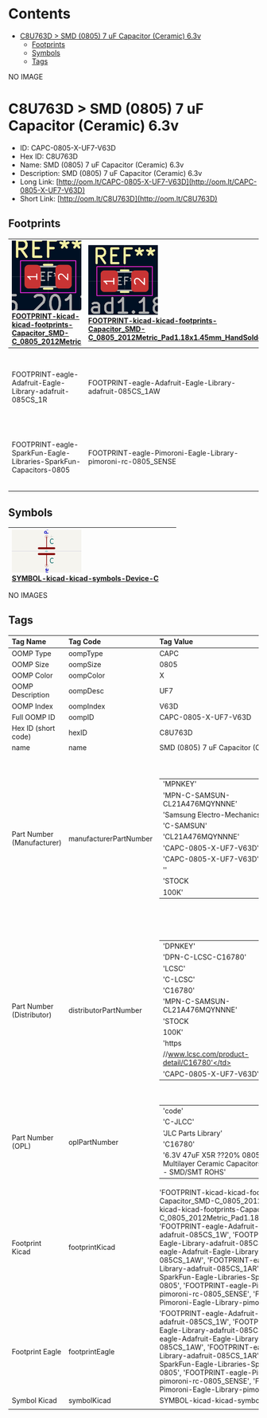 



Contents
========

* [C8U763D > SMD (0805) 7 uF Capacitor (Ceramic) 6.3v](#c8u763d--smd-0805-7-uf-capacitor-ceramic-63v)
	* [Footprints](#footprints)
	* [Symbols](#symbols)
	* [Tags](#tags)
  
NO IMAGE  
# C8U763D > SMD (0805) 7 uF Capacitor (Ceramic) 6.3v

- ID: CAPC-0805-X-UF7-V63D
- Hex ID: C8U763D
- Name: SMD (0805) 7 uF Capacitor (Ceramic) 6.3v
- Description: SMD (0805) 7 uF Capacitor (Ceramic) 6.3v
- Long Link: [http://oom.lt/CAPC-0805-X-UF7-V63D](http://oom.lt/CAPC-0805-X-UF7-V63D)
- Short Link: [http://oom.lt/C8U763D](http://oom.lt/C8U763D)

## Footprints
  

|[![](https://raw.githubusercontent.com/oomlout/oomlout_OOMP_eda_V2/main/FOOTPRINT/kicad/kicad-footprints/Capacitor_SMD/C_0805_2012Metric/image_140.png)<br>FOOTPRINT-kicad-kicad-footprints-Capacitor_SMD-C_0805_2012Metric](https://github.com/oomlout/oomlout_OOMP_eda_V2/tree/main/FOOTPRINT/kicad/kicad-footprints/Capacitor_SMD/C_0805_2012Metric/)|[![](https://raw.githubusercontent.com/oomlout/oomlout_OOMP_eda_V2/main/FOOTPRINT/kicad/kicad-footprints/Capacitor_SMD/C_0805_2012Metric_Pad1.18x1.45mm_HandSolder/image_140.png)<br>FOOTPRINT-kicad-kicad-footprints-Capacitor_SMD-C_0805_2012Metric_Pad1.18x1.45mm_HandSolder](https://github.com/oomlout/oomlout_OOMP_eda_V2/tree/main/FOOTPRINT/kicad/kicad-footprints/Capacitor_SMD/C_0805_2012Metric_Pad1.18x1.45mm_HandSolder/)|![]()<br>FOOTPRINT-eagle-Adafruit-Eagle-Library-adafruit-085CS_1W|
| :--- | :--- | :--- |
|![]()<br>FOOTPRINT-eagle-Adafruit-Eagle-Library-adafruit-085CS_1R|![]()<br>FOOTPRINT-eagle-Adafruit-Eagle-Library-adafruit-085CS_1AW|![]()<br>FOOTPRINT-eagle-Adafruit-Eagle-Library-adafruit-085CS_1AR|
|![]()<br>FOOTPRINT-eagle-SparkFun-Eagle-Libraries-SparkFun-Capacitors-0805|![]()<br>FOOTPRINT-eagle-Pimoroni-Eagle-Library-pimoroni-rc-0805_SENSE|![]()<br>FOOTPRINT-eagle-Pimoroni-Eagle-Library-pimoroni-rc-0805|
||||

## Symbols
  

|[![](https://raw.githubusercontent.com/oomlout/oomlout_OOMP_eda_V2/main/SYMBOL/kicad/kicad-symbols/Device/C/image_140.png)<br>SYMBOL-kicad-kicad-symbols-Device-C](https://github.com/oomlout/oomlout_OOMP_eda_V2/tree/main/SYMBOL/kicad/kicad-symbols/Device/C/)|||
| :--- | :--- | :--- |
  
NO IMAGES  
## Tags
  

|Tag Name|Tag Code|Tag Value|
| :--- | :--- | :--- |
|OOMP Type|oompType|CAPC|
|OOMP Size|oompSize|0805|
|OOMP Color|oompColor|X|
|OOMP Description|oompDesc|UF7|
|OOMP Index|oompIndex|V63D|
|Full OOMP ID|oompID|CAPC-0805-X-UF7-V63D|
|Hex ID (short code)|hexID|C8U763D|
|name|name|SMD (0805) 7 uF Capacitor (Ceramic) 6.3v|
|Part Number (Manufacturer)|manufacturerPartNumber|<table><tr><td>'MPNKEY'</td></tr><tr><td> 'MPN-C-SAMSUN-CL21A476MQYNNNE'</td><td> 'MANUFACTURER'</td></tr><tr><td> 'Samsung Electro-Mechanics'</td><td> 'MANUCODE'</td></tr><tr><td> 'C-SAMSUN'</td><td> 'MPN'</td></tr><tr><td> 'CL21A476MQYNNNE'</td><td> 'OOMPIDPARTIAL'</td></tr><tr><td> 'CAPC-0805-X-UF7-V63D'</td><td> 'OOMPID'</td></tr><tr><td> 'CAPC-0805-X-UF7-V63D'</td><td> 'LINK'</td></tr><tr><td> ''</td><td> 'tags'</td></tr><tr><td> 'STOCK</td></tr><tr><td>100K'</td></tr></table></td><td> <table><tr><td>'MPNKEY'</td></tr><tr><td> 'MPN-C-MURATA-GRM21BR60J476ME15L'</td><td> 'MANUFACTURER'</td></tr><tr><td> 'Murata Electronics'</td><td> 'MANUCODE'</td></tr><tr><td> 'C-MURATA'</td><td> 'MPN'</td></tr><tr><td> 'GRM21BR60J476ME15L'</td><td> 'OOMPIDPARTIAL'</td></tr><tr><td> 'CAPC-0805-X-UF7-V63D'</td><td> 'OOMPID'</td></tr><tr><td> 'CAPC-0805-X-UF7-V63D'</td><td> 'LINK'</td></tr><tr><td> ''</td><td> 'tags'</td></tr><tr><td> 'STOCK</td></tr><tr><td>10K'</td></tr></table></td><td> <table><tr><td>'MPNKEY'</td></tr><tr><td> 'MPN-C-TAIYOY-JMK212BJ476MG-T'</td><td> 'MANUFACTURER'</td></tr><tr><td> 'Taiyo Yuden'</td><td> 'MANUCODE'</td></tr><tr><td> 'C-TAIYOY'</td><td> 'MPN'</td></tr><tr><td> 'JMK212BJ476MG-T'</td><td> 'OOMPIDPARTIAL'</td></tr><tr><td> 'CAPC-0805-X-UF7-V63D'</td><td> 'OOMPID'</td></tr><tr><td> 'CAPC-0805-X-UF7-V63D'</td><td> 'LINK'</td></tr><tr><td> ''</td><td> 'tags'</td></tr><tr><td> 'STOCK</td></tr><tr><td>1K'</td></tr></table></td><td> <table><tr><td>'MPNKEY'</td></tr><tr><td> 'MPN-C-WALSIN-0805X476M6R3CT'</td><td> 'MANUFACTURER'</td></tr><tr><td> 'Walsin Tech Corp'</td><td> 'MANUCODE'</td></tr><tr><td> 'C-WALSIN'</td><td> 'MPN'</td></tr><tr><td> '0805X476M6R3CT'</td><td> 'OOMPIDPARTIAL'</td></tr><tr><td> 'CAPC-0805-X-UF7-V63D'</td><td> 'OOMPID'</td></tr><tr><td> 'CAPC-0805-X-UF7-V63D'</td><td> 'LINK'</td></tr><tr><td> ''</td><td> 'tags'</td></tr><tr><td> </td></tr></table></td><td> <table><tr><td>'MPNKEY'</td></tr><tr><td> 'MPN-C-FHGUAN-0805X476M6R3NT'</td><td> 'MANUFACTURER'</td></tr><tr><td> 'FH (Guangdong Fenghua Advanced Tech)'</td><td> 'MANUCODE'</td></tr><tr><td> 'C-FHGUAN'</td><td> 'MPN'</td></tr><tr><td> '0805X476M6R3NT'</td><td> 'OOMPIDPARTIAL'</td></tr><tr><td> 'CAPC-0805-X-UF7-V63D'</td><td> 'OOMPID'</td></tr><tr><td> 'CAPC-0805-X-UF7-V63D'</td><td> 'LINK'</td></tr><tr><td> ''</td><td> 'tags'</td></tr><tr><td> </td></tr></table></td><td> <table><tr><td>'MPNKEY'</td></tr><tr><td> 'MPN-C-FHGUAN-0805F476M6R3NT'</td><td> 'MANUFACTURER'</td></tr><tr><td> 'FH (Guangdong Fenghua Advanced Tech)'</td><td> 'MANUCODE'</td></tr><tr><td> 'C-FHGUAN'</td><td> 'MPN'</td></tr><tr><td> '0805F476M6R3NT'</td><td> 'OOMPIDPARTIAL'</td></tr><tr><td> 'CAPC-0805-X-UF7-V63D'</td><td> 'OOMPID'</td></tr><tr><td> 'CAPC-0805-X-UF7-V63D'</td><td> 'LINK'</td></tr><tr><td> ''</td><td> 'tags'</td></tr><tr><td> 'STOCK</td></tr><tr><td>1K'</td></tr></table></td><td> <table><tr><td>'MPNKEY'</td></tr><tr><td> 'MPN-C-YAGEO-CC0805MKX5R5BB476'</td><td> 'MANUFACTURER'</td></tr><tr><td> 'YAGEO'</td><td> 'MANUCODE'</td></tr><tr><td> 'C-YAGEO'</td><td> 'MPN'</td></tr><tr><td> 'CC0805MKX5R5BB476'</td><td> 'OOMPIDPARTIAL'</td></tr><tr><td> 'CAPC-0805-X-UF7-V63D'</td><td> 'OOMPID'</td></tr><tr><td> 'CAPC-0805-X-UF7-V63D'</td><td> 'LINK'</td></tr><tr><td> ''</td><td> 'tags'</td></tr><tr><td> </td></tr></table></td><td> <table><tr><td>'MPNKEY'</td></tr><tr><td> 'MPN-C-SAMSUN-CL21A476MQCLRNC'</td><td> 'MANUFACTURER'</td></tr><tr><td> 'Samsung Electro-Mechanics'</td><td> 'MANUCODE'</td></tr><tr><td> 'C-SAMSUN'</td><td> 'MPN'</td></tr><tr><td> 'CL21A476MQCLRNC'</td><td> 'OOMPIDPARTIAL'</td></tr><tr><td> 'CAPC-0805-X-UF7-V63D'</td><td> 'OOMPID'</td></tr><tr><td> 'CAPC-0805-X-UF7-V63D'</td><td> 'LINK'</td></tr><tr><td> ''</td><td> 'tags'</td></tr><tr><td> 'STOCK</td></tr><tr><td>1K'</td></tr></table></td><td> <table><tr><td>'MPNKEY'</td></tr><tr><td> 'MPN-C-SAMSUN-CL21A476MQCLRXC'</td><td> 'MANUFACTURER'</td></tr><tr><td> 'Samsung Electro-Mechanics'</td><td> 'MANUCODE'</td></tr><tr><td> 'C-SAMSUN'</td><td> 'MPN'</td></tr><tr><td> 'CL21A476MQCLRXC'</td><td> 'OOMPIDPARTIAL'</td></tr><tr><td> 'CAPC-0805-X-UF7-V63D'</td><td> 'OOMPID'</td></tr><tr><td> 'CAPC-0805-X-UF7-V63D'</td><td> 'LINK'</td></tr><tr><td> ''</td><td> 'tags'</td></tr><tr><td> </td></tr></table></td><td> <table><tr><td>'MPNKEY'</td></tr><tr><td> 'MPN-C-TDK-C2012X5R0J476MT000E'</td><td> 'MANUFACTURER'</td></tr><tr><td> 'TDK'</td><td> 'MANUCODE'</td></tr><tr><td> 'C-TDK'</td><td> 'MPN'</td></tr><tr><td> 'C2012X5R0J476MT000E'</td><td> 'OOMPIDPARTIAL'</td></tr><tr><td> 'CAPC-0805-X-UF7-V63D'</td><td> 'OOMPID'</td></tr><tr><td> 'CAPC-0805-X-UF7-V63D'</td><td> 'LINK'</td></tr><tr><td> ''</td><td> 'tags'</td></tr><tr><td> </td></tr></table></td><td> <table><tr><td>'MPNKEY'</td></tr><tr><td> 'MPN-C-CCTC-TCC0805X5R476M6R3FT'</td><td> 'MANUFACTURER'</td></tr><tr><td> 'CCTC'</td><td> 'MANUCODE'</td></tr><tr><td> 'C-CCTC'</td><td> 'MPN'</td></tr><tr><td> 'TCC0805X5R476M6R3FT'</td><td> 'OOMPIDPARTIAL'</td></tr><tr><td> 'CAPC-0805-X-UF7-V63D'</td><td> 'OOMPID'</td></tr><tr><td> 'CAPC-0805-X-UF7-V63D'</td><td> 'LINK'</td></tr><tr><td> ''</td><td> 'tags'</td></tr><tr><td> </td></tr></table></td><td> <table><tr><td>'MPNKEY'</td></tr><tr><td> 'MPN-C-MURATA-GRM21BR60J476ME01L'</td><td> 'MANUFACTURER'</td></tr><tr><td> 'Murata Electronics'</td><td> 'MANUCODE'</td></tr><tr><td> 'C-MURATA'</td><td> 'MPN'</td></tr><tr><td> 'GRM21BR60J476ME01L'</td><td> 'OOMPIDPARTIAL'</td></tr><tr><td> 'CAPC-0805-X-UF7-V63D'</td><td> 'OOMPID'</td></tr><tr><td> 'CAPC-0805-X-UF7-V63D'</td><td> 'LINK'</td></tr><tr><td> ''</td><td> 'tags'</td></tr><tr><td> </td></tr></table></td><td> <table><tr><td>'MPNKEY'</td></tr><tr><td> 'MPN-C-TAIYOY-JMK212BBJ476MG-T'</td><td> 'MANUFACTURER'</td></tr><tr><td> 'Taiyo Yuden'</td><td> 'MANUCODE'</td></tr><tr><td> 'C-TAIYOY'</td><td> 'MPN'</td></tr><tr><td> 'JMK212BBJ476MG-T'</td><td> 'OOMPIDPARTIAL'</td></tr><tr><td> 'CAPC-0805-X-UF7-V63D'</td><td> 'OOMPID'</td></tr><tr><td> 'CAPC-0805-X-UF7-V63D'</td><td> 'LINK'</td></tr><tr><td> ''</td><td> 'tags'</td></tr><tr><td> 'STOCK</td></tr><tr><td>100K'</td></tr></table></td><td> <table><tr><td>'MPNKEY'</td></tr><tr><td> 'MPN-C-MURATA-GRM219R60J476ME44D'</td><td> 'MANUFACTURER'</td></tr><tr><td> 'Murata Electronics'</td><td> 'MANUCODE'</td></tr><tr><td> 'C-MURATA'</td><td> 'MPN'</td></tr><tr><td> 'GRM219R60J476ME44D'</td><td> 'OOMPIDPARTIAL'</td></tr><tr><td> 'CAPC-0805-X-UF7-V63D'</td><td> 'OOMPID'</td></tr><tr><td> 'CAPC-0805-X-UF7-V63D'</td><td> 'LINK'</td></tr><tr><td> ''</td><td> 'tags'</td></tr><tr><td> </td></tr></table></td><td> <table><tr><td>'MPNKEY'</td></tr><tr><td> 'MPN-C-TAIYOY-JMK212BC6476MG-T'</td><td> 'MANUFACTURER'</td></tr><tr><td> 'Taiyo Yuden'</td><td> 'MANUCODE'</td></tr><tr><td> 'C-TAIYOY'</td><td> 'MPN'</td></tr><tr><td> 'JMK212BC6476MG-T'</td><td> 'OOMPIDPARTIAL'</td></tr><tr><td> 'CAPC-0805-X-UF7-V63D'</td><td> 'OOMPID'</td></tr><tr><td> 'CAPC-0805-X-UF7-V63D'</td><td> 'LINK'</td></tr><tr><td> ''</td><td> 'tags'</td></tr><tr><td> </td></tr></table></td><td> <table><tr><td>'MPNKEY'</td></tr><tr><td> 'MPN-C-SANYEA-C0805X6S476M6R3NT'</td><td> 'MANUFACTURER'</td></tr><tr><td> 'SANYEAR'</td><td> 'MANUCODE'</td></tr><tr><td> 'C-SANYEA'</td><td> 'MPN'</td></tr><tr><td> 'C0805X6S476M6R3NT'</td><td> 'OOMPIDPARTIAL'</td></tr><tr><td> 'CAPC-0805-X-UF7-V63D'</td><td> 'OOMPID'</td></tr><tr><td> 'CAPC-0805-X-UF7-V63D'</td><td> 'LINK'</td></tr><tr><td> ''</td><td> 'tags'</td></tr><tr><td> 'STOCK</td></tr><tr><td>10K'</td></tr></table>|
|Part Number (Distributor)|distributorPartNumber|<table><tr><td>'DPNKEY'</td></tr><tr><td> 'DPN-C-LCSC-C16780'</td><td> 'DISTRIBUTOR'</td></tr><tr><td> 'LCSC'</td><td> 'DISTRCODE'</td></tr><tr><td> 'C-LCSC'</td><td> 'DPN'</td></tr><tr><td> 'C16780'</td><td> 'MPN'</td></tr><tr><td> 'MPN-C-SAMSUN-CL21A476MQYNNNE'</td><td> 'TAGS'</td></tr><tr><td> 'STOCK</td></tr><tr><td>100K'</td><td> 'LINK'</td></tr><tr><td> 'https</td></tr><tr><td>//www.lcsc.com/product-detail/C16780'</td><td> 'OOMPID'</td></tr><tr><td> 'CAPC-0805-X-UF7-V63D'</td></tr></table></td><td> <table><tr><td>'DPNKEY'</td></tr><tr><td> 'DPN-C-LCSC-C77072'</td><td> 'DISTRIBUTOR'</td></tr><tr><td> 'LCSC'</td><td> 'DISTRCODE'</td></tr><tr><td> 'C-LCSC'</td><td> 'DPN'</td></tr><tr><td> 'C77072'</td><td> 'MPN'</td></tr><tr><td> 'MPN-C-MURATA-GRM21BR60J476ME15L'</td><td> 'TAGS'</td></tr><tr><td> 'STOCK</td></tr><tr><td>10K'</td><td> 'LINK'</td></tr><tr><td> 'https</td></tr><tr><td>//www.lcsc.com/product-detail/C77072'</td><td> 'OOMPID'</td></tr><tr><td> 'CAPC-0805-X-UF7-V63D'</td></tr></table></td><td> <table><tr><td>'DPNKEY'</td></tr><tr><td> 'DPN-C-LCSC-C87159'</td><td> 'DISTRIBUTOR'</td></tr><tr><td> 'LCSC'</td><td> 'DISTRCODE'</td></tr><tr><td> 'C-LCSC'</td><td> 'DPN'</td></tr><tr><td> 'C87159'</td><td> 'MPN'</td></tr><tr><td> 'MPN-C-TAIYOY-JMK212BJ476MG-T'</td><td> 'TAGS'</td></tr><tr><td> 'STOCK</td></tr><tr><td>1K'</td><td> 'LINK'</td></tr><tr><td> 'https</td></tr><tr><td>//www.lcsc.com/product-detail/C87159'</td><td> 'OOMPID'</td></tr><tr><td> 'CAPC-0805-X-UF7-V63D'</td></tr></table></td><td> <table><tr><td>'DPNKEY'</td></tr><tr><td> 'DPN-C-LCSC-C98821'</td><td> 'DISTRIBUTOR'</td></tr><tr><td> 'LCSC'</td><td> 'DISTRCODE'</td></tr><tr><td> 'C-LCSC'</td><td> 'DPN'</td></tr><tr><td> 'C98821'</td><td> 'MPN'</td></tr><tr><td> 'MPN-C-WALSIN-0805X476M6R3CT'</td><td> 'TAGS'</td></tr><tr><td> </td><td> 'LINK'</td></tr><tr><td> 'https</td></tr><tr><td>//www.lcsc.com/product-detail/C98821'</td><td> 'OOMPID'</td></tr><tr><td> 'CAPC-0805-X-UF7-V63D'</td></tr></table></td><td> <table><tr><td>'DPNKEY'</td></tr><tr><td> 'DPN-C-LCSC-C108659'</td><td> 'DISTRIBUTOR'</td></tr><tr><td> 'LCSC'</td><td> 'DISTRCODE'</td></tr><tr><td> 'C-LCSC'</td><td> 'DPN'</td></tr><tr><td> 'C108659'</td><td> 'MPN'</td></tr><tr><td> 'MPN-C-FHGUAN-0805X476M6R3NT'</td><td> 'TAGS'</td></tr><tr><td> </td><td> 'LINK'</td></tr><tr><td> 'https</td></tr><tr><td>//www.lcsc.com/product-detail/C108659'</td><td> 'OOMPID'</td></tr><tr><td> 'CAPC-0805-X-UF7-V63D'</td></tr></table></td><td> <table><tr><td>'DPNKEY'</td></tr><tr><td> 'DPN-C-LCSC-C109379'</td><td> 'DISTRIBUTOR'</td></tr><tr><td> 'LCSC'</td><td> 'DISTRCODE'</td></tr><tr><td> 'C-LCSC'</td><td> 'DPN'</td></tr><tr><td> 'C109379'</td><td> 'MPN'</td></tr><tr><td> 'MPN-C-FHGUAN-0805F476M6R3NT'</td><td> 'TAGS'</td></tr><tr><td> 'STOCK</td></tr><tr><td>1K'</td><td> 'LINK'</td></tr><tr><td> 'https</td></tr><tr><td>//www.lcsc.com/product-detail/C109379'</td><td> 'OOMPID'</td></tr><tr><td> 'CAPC-0805-X-UF7-V63D'</td></tr></table></td><td> <table><tr><td>'DPNKEY'</td></tr><tr><td> 'DPN-C-LCSC-C109461'</td><td> 'DISTRIBUTOR'</td></tr><tr><td> 'LCSC'</td><td> 'DISTRCODE'</td></tr><tr><td> 'C-LCSC'</td><td> 'DPN'</td></tr><tr><td> 'C109461'</td><td> 'MPN'</td></tr><tr><td> 'MPN-C-YAGEO-CC0805MKX5R5BB476'</td><td> 'TAGS'</td></tr><tr><td> </td><td> 'LINK'</td></tr><tr><td> 'https</td></tr><tr><td>//www.lcsc.com/product-detail/C109461'</td><td> 'OOMPID'</td></tr><tr><td> 'CAPC-0805-X-UF7-V63D'</td></tr></table></td><td> <table><tr><td>'DPNKEY'</td></tr><tr><td> 'DPN-C-LCSC-C307534'</td><td> 'DISTRIBUTOR'</td></tr><tr><td> 'LCSC'</td><td> 'DISTRCODE'</td></tr><tr><td> 'C-LCSC'</td><td> 'DPN'</td></tr><tr><td> 'C307534'</td><td> 'MPN'</td></tr><tr><td> 'MPN-C-SAMSUN-CL21A476MQCLRNC'</td><td> 'TAGS'</td></tr><tr><td> 'STOCK</td></tr><tr><td>1K'</td><td> 'LINK'</td></tr><tr><td> 'https</td></tr><tr><td>//www.lcsc.com/product-detail/C307534'</td><td> 'OOMPID'</td></tr><tr><td> 'CAPC-0805-X-UF7-V63D'</td></tr></table></td><td> <table><tr><td>'DPNKEY'</td></tr><tr><td> 'DPN-C-LCSC-C307535'</td><td> 'DISTRIBUTOR'</td></tr><tr><td> 'LCSC'</td><td> 'DISTRCODE'</td></tr><tr><td> 'C-LCSC'</td><td> 'DPN'</td></tr><tr><td> 'C307535'</td><td> 'MPN'</td></tr><tr><td> 'MPN-C-SAMSUN-CL21A476MQCLRXC'</td><td> 'TAGS'</td></tr><tr><td> </td><td> 'LINK'</td></tr><tr><td> 'https</td></tr><tr><td>//www.lcsc.com/product-detail/C307535'</td><td> 'OOMPID'</td></tr><tr><td> 'CAPC-0805-X-UF7-V63D'</td></tr></table></td><td> <table><tr><td>'DPNKEY'</td></tr><tr><td> 'DPN-C-LCSC-C342749'</td><td> 'DISTRIBUTOR'</td></tr><tr><td> 'LCSC'</td><td> 'DISTRCODE'</td></tr><tr><td> 'C-LCSC'</td><td> 'DPN'</td></tr><tr><td> 'C342749'</td><td> 'MPN'</td></tr><tr><td> 'MPN-C-TDK-C2012X5R0J476MT000E'</td><td> 'TAGS'</td></tr><tr><td> </td><td> 'LINK'</td></tr><tr><td> 'https</td></tr><tr><td>//www.lcsc.com/product-detail/C342749'</td><td> 'OOMPID'</td></tr><tr><td> 'CAPC-0805-X-UF7-V63D'</td></tr></table></td><td> <table><tr><td>'DPNKEY'</td></tr><tr><td> 'DPN-C-LCSC-C380345'</td><td> 'DISTRIBUTOR'</td></tr><tr><td> 'LCSC'</td><td> 'DISTRCODE'</td></tr><tr><td> 'C-LCSC'</td><td> 'DPN'</td></tr><tr><td> 'C380345'</td><td> 'MPN'</td></tr><tr><td> 'MPN-C-CCTC-TCC0805X5R476M6R3FT'</td><td> 'TAGS'</td></tr><tr><td> </td><td> 'LINK'</td></tr><tr><td> 'https</td></tr><tr><td>//www.lcsc.com/product-detail/C380345'</td><td> 'OOMPID'</td></tr><tr><td> 'CAPC-0805-X-UF7-V63D'</td></tr></table></td><td> <table><tr><td>'DPNKEY'</td></tr><tr><td> 'DPN-C-LCSC-C385043'</td><td> 'DISTRIBUTOR'</td></tr><tr><td> 'LCSC'</td><td> 'DISTRCODE'</td></tr><tr><td> 'C-LCSC'</td><td> 'DPN'</td></tr><tr><td> 'C385043'</td><td> 'MPN'</td></tr><tr><td> 'MPN-C-MURATA-GRM21BR60J476ME01L'</td><td> 'TAGS'</td></tr><tr><td> </td><td> 'LINK'</td></tr><tr><td> 'https</td></tr><tr><td>//www.lcsc.com/product-detail/C385043'</td><td> 'OOMPID'</td></tr><tr><td> 'CAPC-0805-X-UF7-V63D'</td></tr></table></td><td> <table><tr><td>'DPNKEY'</td></tr><tr><td> 'DPN-C-LCSC-C386022'</td><td> 'DISTRIBUTOR'</td></tr><tr><td> 'LCSC'</td><td> 'DISTRCODE'</td></tr><tr><td> 'C-LCSC'</td><td> 'DPN'</td></tr><tr><td> 'C386022'</td><td> 'MPN'</td></tr><tr><td> 'MPN-C-TAIYOY-JMK212BBJ476MG-T'</td><td> 'TAGS'</td></tr><tr><td> 'STOCK</td></tr><tr><td>100K'</td><td> 'LINK'</td></tr><tr><td> 'https</td></tr><tr><td>//www.lcsc.com/product-detail/C386022'</td><td> 'OOMPID'</td></tr><tr><td> 'CAPC-0805-X-UF7-V63D'</td></tr></table></td><td> <table><tr><td>'DPNKEY'</td></tr><tr><td> 'DPN-C-LCSC-C471380'</td><td> 'DISTRIBUTOR'</td></tr><tr><td> 'LCSC'</td><td> 'DISTRCODE'</td></tr><tr><td> 'C-LCSC'</td><td> 'DPN'</td></tr><tr><td> 'C471380'</td><td> 'MPN'</td></tr><tr><td> 'MPN-C-MURATA-GRM219R60J476ME44D'</td><td> 'TAGS'</td></tr><tr><td> </td><td> 'LINK'</td></tr><tr><td> 'https</td></tr><tr><td>//www.lcsc.com/product-detail/C471380'</td><td> 'OOMPID'</td></tr><tr><td> 'CAPC-0805-X-UF7-V63D'</td></tr></table></td><td> <table><tr><td>'DPNKEY'</td></tr><tr><td> 'DPN-C-LCSC-C697611'</td><td> 'DISTRIBUTOR'</td></tr><tr><td> 'LCSC'</td><td> 'DISTRCODE'</td></tr><tr><td> 'C-LCSC'</td><td> 'DPN'</td></tr><tr><td> 'C697611'</td><td> 'MPN'</td></tr><tr><td> 'MPN-C-TAIYOY-JMK212BC6476MG-T'</td><td> 'TAGS'</td></tr><tr><td> </td><td> 'LINK'</td></tr><tr><td> 'https</td></tr><tr><td>//www.lcsc.com/product-detail/C697611'</td><td> 'OOMPID'</td></tr><tr><td> 'CAPC-0805-X-UF7-V63D'</td></tr></table></td><td> <table><tr><td>'DPNKEY'</td></tr><tr><td> 'DPN-C-LCSC-C2835553'</td><td> 'DISTRIBUTOR'</td></tr><tr><td> 'LCSC'</td><td> 'DISTRCODE'</td></tr><tr><td> 'C-LCSC'</td><td> 'DPN'</td></tr><tr><td> 'C2835553'</td><td> 'MPN'</td></tr><tr><td> 'MPN-C-SANYEA-C0805X6S476M6R3NT'</td><td> 'TAGS'</td></tr><tr><td> 'STOCK</td></tr><tr><td>10K'</td><td> 'LINK'</td></tr><tr><td> 'https</td></tr><tr><td>//www.lcsc.com/product-detail/C2835553'</td><td> 'OOMPID'</td></tr><tr><td> 'CAPC-0805-X-UF7-V63D'</td></tr></table>|
|Part Number (OPL)|oplPartNumber|<table><tr><td>'code'</td></tr><tr><td> 'C-JLCC'</td><td> 'name'</td></tr><tr><td> 'JLC Parts Library'</td><td> 'partID'</td></tr><tr><td> 'C16780'</td><td> 'partName'</td></tr><tr><td> '6.3V 47uF X5R ??20% 0805  Multilayer Ceramic Capacitors MLCC - SMD/SMT ROHS'</td></tr></table>|
|Footprint Kicad|footprintKicad|'FOOTPRINT-kicad-kicad-footprints-Capacitor_SMD-C_0805_2012Metric', 'FOOTPRINT-kicad-kicad-footprints-Capacitor_SMD-C_0805_2012Metric_Pad1.18x1.45mm_HandSolder', 'FOOTPRINT-eagle-Adafruit-Eagle-Library-adafruit-085CS_1W', 'FOOTPRINT-eagle-Adafruit-Eagle-Library-adafruit-085CS_1R', 'FOOTPRINT-eagle-Adafruit-Eagle-Library-adafruit-085CS_1AW', 'FOOTPRINT-eagle-Adafruit-Eagle-Library-adafruit-085CS_1AR', 'FOOTPRINT-eagle-SparkFun-Eagle-Libraries-SparkFun-Capacitors-0805', 'FOOTPRINT-eagle-Pimoroni-Eagle-Library-pimoroni-rc-0805_SENSE', 'FOOTPRINT-eagle-Pimoroni-Eagle-Library-pimoroni-rc-0805'|
|Footprint Eagle|footprintEagle|'FOOTPRINT-eagle-Adafruit-Eagle-Library-adafruit-085CS_1W', 'FOOTPRINT-eagle-Adafruit-Eagle-Library-adafruit-085CS_1R', 'FOOTPRINT-eagle-Adafruit-Eagle-Library-adafruit-085CS_1AW', 'FOOTPRINT-eagle-Adafruit-Eagle-Library-adafruit-085CS_1AR', 'FOOTPRINT-eagle-SparkFun-Eagle-Libraries-SparkFun-Capacitors-0805', 'FOOTPRINT-eagle-Pimoroni-Eagle-Library-pimoroni-rc-0805_SENSE', 'FOOTPRINT-eagle-Pimoroni-Eagle-Library-pimoroni-rc-0805'|
|Symbol Kicad|symbolKicad|SYMBOL-kicad-kicad-symbols-Device-C|
||||
